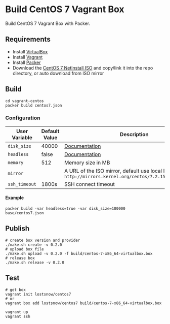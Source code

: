 Build CentOS 7 Vagrant Box
==========================

Build CentOS 7 Vagrant Box with Packer.

Requirements
------------

* Install [VirtualBox][1]
* Install [Vagrant][2]
* Install [Packer][3]
* Download the [CentOS 7 NetInstall ISO][4] and copy/link it into the repo directory, or auto download from ISO mirror

Build
-----

```shell
cd vagrant-centos
packer build centos7.json
```

### Configuration

 User Variable       | Default Value | Description
---------------------|---------------|----------------------------------------------------------------------------------------
 `disk_size`         | 40000         | [Documentation][5]
 `headless`          | false         | [Documentation][6]
 `memory`            | 512           | Memory size in MB
 `mirror`            |	             | A URL of the ISO mirror, default use local ISO, eg: `http://mirrors.kernel.org/centos/7.2.1511/isos/x86_64/`
 `ssh_timeout`       | 1800s         | SSH connect timeout

#### Example

```shell
packer build -var headless=true -var disk_size=100000 base/centos7.json
```

Publish
-------

```shell
# create box version and provider
./make.sh create -v 0.2.0
# upload box file
./make.sh upload -v 0.2.0 -f build/centos-7-x86_64-virtualbox.box
# release box
./make.sh release -v 0.2.0
```

Test
----

```shell
# get box
vagrant init lostsnow/centos7
# or
vagrant box add lostsnow/centos7 build/centos-7-x86_64-virtualbox.box

vagrant up
vagrant ssh
```

[1]: https://www.virtualbox.org/wiki/Downloads
[2]: http://www.vagrantup.com/downloads
[3]: http://www.packer.io/downloads.html
[4]: http://isoredirect.centos.org/centos/7/isos/x86_64/
[5]: https://packer.io/docs/builders/virtualbox-iso.html#disk_size
[6]: https://packer.io/docs/builders/virtualbox-iso.html#headless
